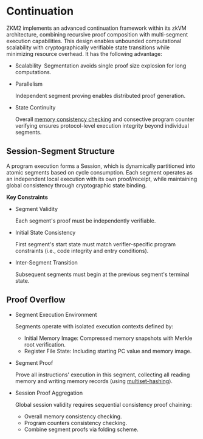 # Continuation

ZKM2 implements an advanced continuation framework within its zkVM architecture, combining recursive proof composition with ​multi-segment execution capabilities. This design enables unbounded computational scalability with cryptographically verifiable state transitions while minimizing resource overhead. It has the following advantage:
- Scalability
​
  Segmentation avoids single proof size explosion for long computations.
- Parallelism

  Independent segment proving enables distributed proof generation.

- ​State Continuity

  Overall [memory consistency checking](../offline_memory_consistency_checking.md) and consective program counter verifying ensures protocol-level execution integrity beyond individual segments.

## Session-Segment Structure

A program execution forms a ​Session, which is dynamically partitioned into atomic ​segments based on cycle consumption. Each segment operates as an independent local execution with its own proof/receipt, while maintaining global consistency through cryptographic state binding. 

**Key Constraints**
- Segment Validity

  Each segment's proof must be independently verifiable.
- Initial State Consistency

  First segment's start state must match verifier-specific program constraints (i.e., code integrity and entry conditions).

- Inter-Segment Transition

  Subsequent segments must begin at the previous segment's terminal state. 


## Proof Overflow

- Segment Execution Environment

  Segments operate with isolated execution contexts defined by:
  - ​Initial Memory Image: Compressed memory snapshots with Merkle root verification.
  - Register File State: Including starting PC value and memory image.

- Segment Proof

  Prove all instructions' execution in this segment, collecting all reading memory and writing memory records (using [multiset-hashing](../offline_memory_consistency_checking.md)).

- Session Proof Aggregation

  Global session validity requires ​sequential consistency proof chaining:
  - Overall memory consistency checking.
  - Program counters consistency checking.
  - Combine segment proofs via folding scheme.

